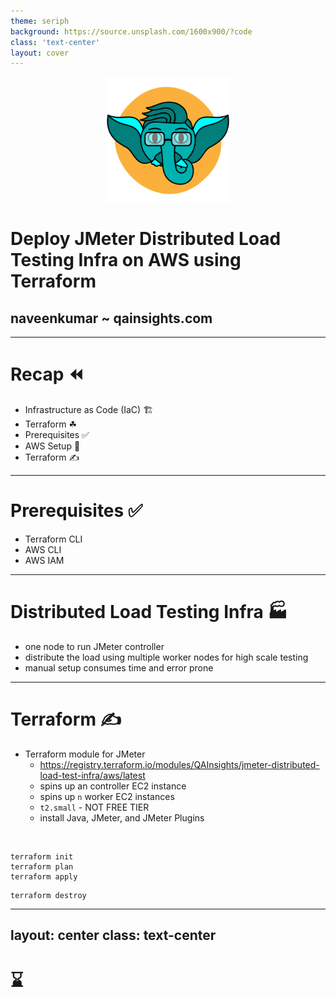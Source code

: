 ```yaml
---
theme: seriph
background: https://source.unsplash.com/1600x900/?code
class: 'text-center'
layout: cover
---
```

<center>
<img src="/assets/qainsights_logo.png" width=200 height=200 />
</center>

# Deploy JMeter Distributed Load Testing Infra on AWS using Terraform
## naveenkumar ~ qainsights.com

---

# Recap ⏪

- Infrastructure as Code (IaC) 🏗
- Terraform ☘ 
- Prerequisites ✅
- AWS Setup 🏁
- Terraform ✍

---

# Prerequisites ✅

- Terraform CLI
- AWS CLI
- AWS IAM
---

# Distributed Load Testing Infra 🏭

- one node to run JMeter controller
- distribute the load using multiple worker nodes for high scale testing
- manual setup consumes time and error prone


---

# Terraform ✍

- Terraform module for JMeter
    - https://registry.terraform.io/modules/QAInsights/jmeter-distributed-load-test-infra/aws/latest
    - spins up an controller EC2 instance
    - spins up `n` worker EC2 instances
    - `t2.small` - NOT FREE TIER
    - install Java, JMeter, and JMeter Plugins

<br> 

```
terraform init
terraform plan
terraform apply
```
```
terraform destroy
```

---
layout: center
class: text-center
---

# ⌛